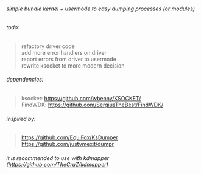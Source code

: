 ###### simple bundle kernel + usermode to easy dumping processes (or modules)

###### todo:
> refactory driver code <br>
> add more error handlers on driver <br>
> report errors from driver to usermode <br>
> rewrite ksocket to more modern decision <br>

###### dependencies:
> ksocket: https://github.com/wbenny/KSOCKET/ <br>
> FindWDK: https://github.com/SergiusTheBest/FindWDK/ <br>

###### inspired by:
> https://github.com/EquiFox/KsDumper <br>
> https://github.com/justvmexit/dumpr <br>

###### it is recommended to use with kdmapper (https://github.com/TheCruZ/kdmapper)

